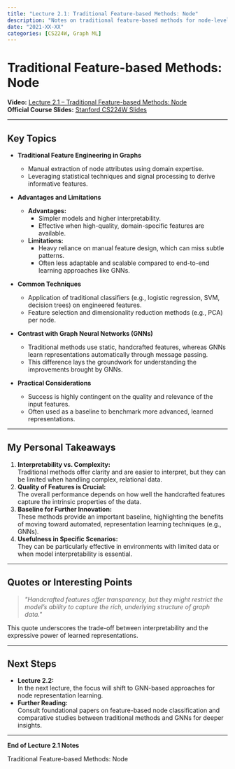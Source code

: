 ```yaml
---
title: "Lecture 2.1: Traditional Feature-based Methods: Node"
description: "Notes on traditional feature-based methods for node-level tasks in graph ML from Stanford CS224W (2021)."
date: "2021-XX-XX"
categories: [CS224W, Graph ML]
---
```


# Traditional Feature-based Methods: Node

**Video:** [Lecture 2.1 – Traditional Feature-based Methods: Node](https://www.youtube.com/watch?v=3IS7UhNMQ3U&list=PLoROMvodv4rPLKxIpqhjhPgdQy7imNkDn&index=4)  
**Official Course Slides:** [Stanford CS224W Slides](https://web.stanford.edu/class/cs224w/slides/02-nodeemb.pdf)

***

## Key Topics

- **Traditional Feature Engineering in Graphs**  
  - Manual extraction of node attributes using domain expertise.
  - Leveraging statistical techniques and signal processing to derive informative features.

- **Advantages and Limitations**  
  - **Advantages:**  
    - Simpler models and higher interpretability.
    - Effective when high-quality, domain-specific features are available.
  - **Limitations:**  
    - Heavy reliance on manual feature design, which can miss subtle patterns.
    - Often less adaptable and scalable compared to end-to-end learning approaches like GNNs.

- **Common Techniques**  
  - Application of traditional classifiers (e.g., logistic regression, SVM, decision trees) on engineered features.
  - Feature selection and dimensionality reduction methods (e.g., PCA) per node.

- **Contrast with Graph Neural Networks (GNNs)**  
  - Traditional methods use static, handcrafted features, whereas GNNs learn representations automatically through message passing.
  - This difference lays the groundwork for understanding the improvements brought by GNNs.

- **Practical Considerations**  
  - Success is highly contingent on the quality and relevance of the input features.
  - Often used as a baseline to benchmark more advanced, learned representations.

***

## My Personal Takeaways

1. **Interpretability vs. Complexity:**  
   Traditional methods offer clarity and are easier to interpret, but they can be limited when handling complex, relational data.
2. **Quality of Features is Crucial:**  
   The overall performance depends on how well the handcrafted features capture the intrinsic properties of the data.
3. **Baseline for Further Innovation:**  
   These methods provide an important baseline, highlighting the benefits of moving toward automated, representation learning techniques (e.g., GNNs).
4. **Usefulness in Specific Scenarios:**  
   They can be particularly effective in environments with limited data or when model interpretability is essential.

***

## Quotes or Interesting Points

> *"Handcrafted features offer transparency, but they might restrict the model’s ability to capture the rich, underlying structure of graph data."*

This quote underscores the trade-off between interpretability and the expressive power of learned representations.

***

## Next Steps

- **Lecture 2.2:**  
  In the next lecture, the focus will shift to GNN-based approaches for node representation learning.
- **Further Reading:**  
  Consult foundational papers on feature-based node classification and comparative studies between traditional methods and GNNs for deeper insights.

***

**End of Lecture 2.1 Notes**



Traditional Feature-based Methods: Node